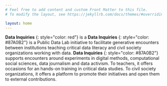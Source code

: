```yaml
---
# Feel free to add content and custom Front Matter to this file.
# To modify the layout, see https://jekyllrb.com/docs/themes/#overriding-theme-defaults

layout: home
---
```


**Data Inquiries** {: style="color: red"} is a
**Data Inquiries** {: style="color: #87A0B2"}  is a Public Data Lab initiative to facilitate generative encounters between institutions teaching critical data literacy and civil society organizations working with data. **Data Inquiries** {: style="color: #87A0B2"} supports encounters around experiments in digital methods, computational social sciences, data journalism and data activism. To teachers, it offers occasions for an hands-on training in critical data studies. To civil society organizations, it offers a platform to promote their initiatives and open them to external contributions.
